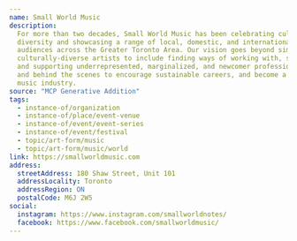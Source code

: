 ```yaml
---
name: Small World Music
description:
  For more than two decades, Small World Music has been celebrating cultural
  diversity and showcasing a range of local, domestic, and international talent to
  audiences across the Greater Toronto Area. Our vision goes beyond simply presenting
  culturally-diverse artists to include finding ways of working with, showcasing,
  and supporting underrepresented, marginalized, and newcomer professionals onstage
  and behind the scenes to encourage sustainable careers, and become a leader in the
  music industry.
source: "MCP Generative Addition"
tags:
  - instance-of/organization
  - instance-of/place/event-venue
  - instance-of/event/event-series
  - instance-of/event/festival
  - topic/art-form/music
  - topic/art-form/music/world
link: https://smallworldmusic.com
address:
  streetAddress: 180 Shaw Street, Unit 101
  addressLocality: Toronto
  addressRegion: ON
  postalCode: M6J 2W5
social:
  instagram: https://www.instagram.com/smallworldnotes/
  facebook: https://www.facebook.com/smallworldmusic/
---
```

